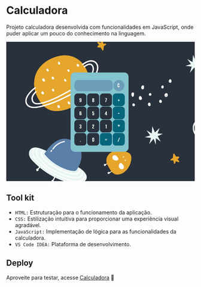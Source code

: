 # Calculadora

Projeto calculadora desenvolvida com funcionalidades em JavaScript, onde puder aplicar um pouco do conhecimento na linguagem.

![Calculadora](img/calculadora-deploy.jpg)

## Tool kit
- ``HTML:`` Estruturação para o funcionamento da aplicação.
- ``CSS:`` Estilização intuitiva para proporcionar uma experiência visual agradável.
- ``JavaScript:`` Implementação de lógica para as funcionalidades da calculadora.
- ``VS Code IDEA:`` Plataforma de desenvolvimento.

## Deploy
Aproveite para testar, acesse [Calculadora](https://caoliveira88.github.io/Calculadora/) 📱
